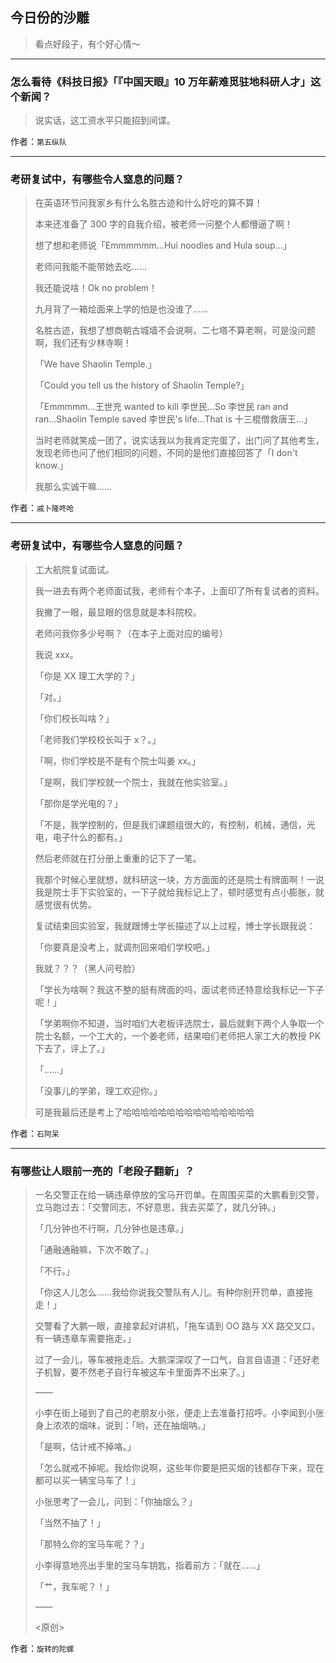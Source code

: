 ## 今日份的沙雕

> 看点好段子，有个好心情～


 
---

### 怎么看待《科技日报》「『中国天眼』10 万年薪难觅驻地科研人才」这个新闻？

> 说实话，这工资水平只能招到间谍。


作者：`第五纵队`

---

### 考研复试中，有哪些令人窒息的问题？

> 在英语环节问我家乡有什么名胜古迹和什么好吃的算不算！
> 
> 本来还准备了 300 字的自我介绍，被老师一问整个人都懵逼了啊！
> 
> 想了想和老师说「Emmmmmm...Hui noodles and Hula soup...」
> 
> 老师问我能不能带她去吃……
> 
> 我还能说啥！Ok no problem！
> 
> 九月背了一箱烩面来上学的怕是也没谁了……
> 
> 名胜古迹，我想了想商朝古城墙不会说啊，二七塔不算老啊，可是没问题啊，我们还有少林寺啊！
> 
> 「We have Shaolin Temple.」
> 
> 「Could you tell us the history of Shaolin Temple?」
> 
> 「Emmmmm...王世充 wanted to kill 李世民...So 李世民 ran and ran...Shaolin Temple saved 李世民's life...That is 十三棍僧救唐王...」
> 
> 当时老师就笑成一团了，说实话我以为我肯定完蛋了，出门问了其他考生，发现老师也问了他们相同的问题，不同的是他们直接回答了「I don't know.」
> 
> 我那么实诚干嘛……


作者：`戚卜隆咚呛`

---

### 考研复试中，有哪些令人窒息的问题？

> 工大航院复试面试。
> 
> 我一进去有两个老师面试我，老师有个本子，上面印了所有复试者的资料。
> 
> 我撇了一眼，最显眼的信息就是本科院校。
> 
> 老师问我你多少号啊？（在本子上面对应的编号）
> 
> 我说 xxx。
> 
> 「你是 XX 理工大学的？」
> 
> 「对。」
> 
> 「你们校长叫啥？」
> 
> 「老师我们学校校长叫于 x？。」
> 
> 「啊，你们学校是不是有个院士叫姜 xx。」
> 
> 「是啊，我们学校就一个院士，我就在他实验室。」
> 
> 「那你是学光电的？」
> 
> 「不是，我学控制的，但是我们课题组很大的，有控制，机械，通信，光电，电子什么的都有。」
> 
> 然后老师就在打分册上重重的记下了一笔。
> 
> 我那个时候心里就想，就科研这一块，方方面面的还是院士有牌面啊！一说我是院士手下实验室的，一下子就给我标记上了，顿时感觉有点小膨胀，就感觉很有优势。
> 
> 复试结束回实验室，我就跟博士学长描述了以上过程，博士学长跟我说：
> 
> 「你要真是没考上，就调剂回来咱们学校吧。」
> 
> 我就？？？（黑人问号脸）
> 
> 「学长为啥啊？我这不整的挺有牌面的吗，面试老师还特意给我标记一下子呢！」
> 
> 「学弟啊你不知道，当时咱们大老板评选院士，最后就剩下两个人争取一个院士名额，一个工大的，一个姜老师，结果咱们老师把人家工大的教授 PK 下去了，评上了。」
> 
> 「......」
> 
> 「没事儿的学弟，理工欢迎你。」
> 
> 可是我最后还是考上了哈哈哈哈哈哈哈哈哈哈哈哈哈哈哈


作者：`石阿呆`

---

### 有哪些让人眼前一亮的「老段子翻新」？

> 一名交警正在给一辆违章停放的宝马开罚单。在周围买菜的大鹏看到交警，立马跑过去：「交警同志，不好意思，我去买菜了，就几分钟。」
> 
> 「几分钟也不行啊，几分钟也是违章。」
> 
> 「通融通融嘛，下次不敢了。」
> 
> 「不行。」
> 
> 「你这人儿怎么……我给你说我交警队有人儿。有种你别开罚单，直接拖走！」
> 
> 交警看了大鹏一眼，直接拿起对讲机，「拖车请到 OO 路与 XX 路交叉口，有一辆违章车需要拖走。」
> 
> 过了一会儿，等车被拖走后。大鹏深深叹了一口气，自言自语道：「还好老子机智，要不然老子自行车被这车卡里面弄不出来了。」
> 
> ——
> 
> 小李在街上碰到了自己的老朋友小张，便走上去准备打招呼。小李闻到小张身上浓浓的烟味，说到：「哟，还在抽烟呐。」
> 
> 「是啊，估计戒不掉咯。」
> 
> 「怎么就戒不掉呢。我给你说啊，这些年你要是把买烟的钱都存下来，现在都可以买一辆宝马车了！」
> 
> 小张思考了一会儿，问到：「你抽烟么？」
> 
> 「当然不抽了！」
> 
> 「那特么你的宝马车呢？？」
> 
> 小李得意地亮出手里的宝马车钥匙，指着前方：「就在……」
> 
> 「艹，我车呢？！」
> 
> ——
> 
> <原创>


作者：`旋转的陀螺`
